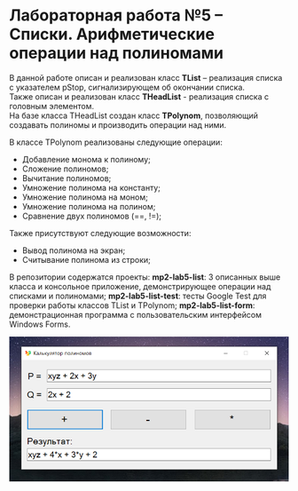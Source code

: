# Лабораторная работа №5 – Списки. Арифметические операции над полиномами

В данной работе описан и реализован класс **TList** – реализация списка с указателем pStop, сигнализирующем об окончании списка.  
Также описан и реализован класс **THeadList** - реализация списка с головным элементом.  
На базе класса THeadList создан класс **TPolynom**, позволяющий создавать полиномы и производить операции над ними.  

В классе TPolynom реализованы следующие операции:

- Добавление монома к полиному;
- Сложение полиномов;
- Вычитание полиномов;
- Умножение полинома на константу;
- Умножение полинома на моном;
- Умножение полинома на полином;
- Сравнение двух полиномов (==, !=);

Также присутствуют следующие возможности:
- Вывод полинома на экран;
- Считывание полинома из строки;

В репозитории содержатся проекты:
**mp2-lab5-list**: 3 описанных выше класса и консольное приложение, демонстрирующее операции над списками и полиномами;
**mp2-lab5-list-test**: тесты Google Test для проверки работы классов TList и TPolynom;
**mp2-lab5-list-form**: демонстрационная программа с пользовательским интерфейсом Windows Forms.

![Sreenshot](https://github.com/alexChurkin/mp2-lab5-list/raw/main/Screenshot.png)
